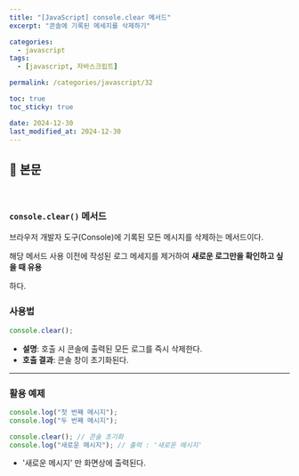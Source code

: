 ```yaml
---
title: "[JavaScript] console.clear 메서드"
excerpt: "콘솔에 기록된 메세지를 삭제하기"

categories:
  - javascript
tags:
  - [javascript, 자바스크립트]

permalink: /categories/javascript/32

toc: true
toc_sticky: true

date: 2024-12-30
last_modified_at: 2024-12-30
---
```


## 🦥 본문

<br>

### **`console.clear()` 메서드**

브라우저 개발자 도구(Console)에 기록된 모든 메시지를 삭제하는 메서드이다.

해당 메서드 사용 이전에 작성된 로그 메세지를 제거하여 **새로운 로그만을 확인하고 싶을 때 유용**

하다.

### **사용법**

```jsx
console.clear();

```

- **설명**: 호출 시 콘솔에 출력된 모든 로그를 즉시 삭제한다.
- **호출 결과**: 콘솔 창이 초기화된다.

---

### 활용 예제

```jsx
console.log("첫 번째 메시지");
console.log("두 번째 메시지");

console.clear(); // 콘솔 초기화
console.log("새로운 메시지"); // 출력 : '새로운 메시지' 

```

- '새로운 메시지' 만 화면상에 출력된다.
<br>
<br>



